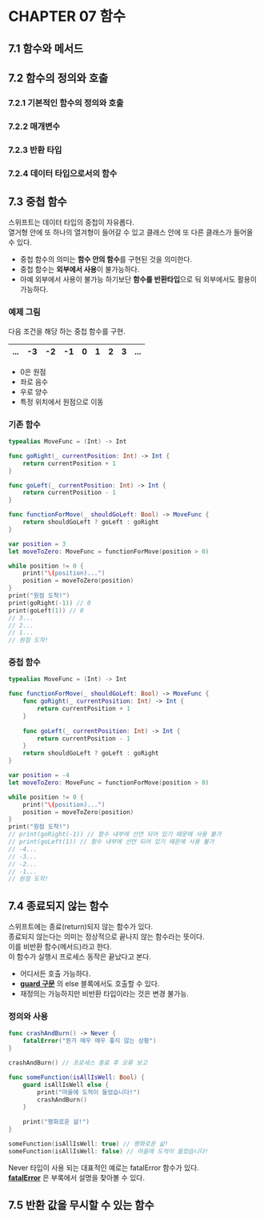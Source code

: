 # CHAPTER 07 함수

## 7.1 함수와 메서드

## 7.2 함수의 정의와 호출

### 7.2.1 기본적인 함수의 정의와 호출

### 7.2.2 매개변수

### 7.2.3 반환 타입

### 7.2.4 데이터 타입으로서의 함수

## 7.3 중첩 함수

스위프트는 데이터 타입의 중첩이 자유롭다.  
열거형 안에 또 하나의 열겨형이 들어갈 수 있고 클래스 안에 또 다른 클래스가 들어올 수 있다.  

- 중첩 함수의 의미는 **함수 안의 함수**를 구현된 것을 의미한다.
- 중첩 함수는 **외부에서 사용**이 불가능하다.
- 아예 외부에서 사용이 불가능 하기보단 **함수를 반환타입**으로 둬 외부에서도 활용이 가능하다.

### 예제 그림

다음 조건을 해당 하는 중첩 함수를 구현.

|...|-3|-2|-1|0|1|2|3|...|
|-|-|-|-|-|-|-|-|-|

- 0은 원점
- 좌로 음수
- 우로 양수
- 특정 위치에서 원점으로 이동
  
### 기존 함수 

```swift
typealias MoveFunc = (Int) -> Int

func goRight(_ currentPosition: Int) -> Int {
    return currentPosition + 1
}

func goLeft(_ currentPosition: Int) -> Int {
    return currentPosition - 1
}

func functionForMove(_ shouldGoLeft: Bool) -> MoveFunc {
    return shouldGoLeft ? goLeft : goRight
}

var position = 3
let moveToZero: MoveFunc = functionForMove(position > 0)

while position != 0 {
    print("\(position)...")
    position = moveToZero(position)
}
print("원점 도착!")
print(goRight(-1)) // 0
print(goLeft(1)) // 0
// 3...
// 2...
// 1...
// 원점 도착!
```

### 중첩 함수

```swift
typealias MoveFunc = (Int) -> Int

func functionForMove(_ shouldGoLeft: Bool) -> MoveFunc {
    func goRight(_ currentPosition: Int) -> Int {
        return currentPosition + 1
    }
    
    func goLeft(_ currentPosition: Int) -> Int {
        return currentPosition - 1
    }
    return shouldGoLeft ? goLeft : goRight
}

var position = -4
let moveToZero: MoveFunc = functionForMove(position > 0)

while position != 0 {
    print("\(position)...")
    position = moveToZero(position)
}
print("원점 도착!")
// print(goRight(-1)) // 함수 내부에 선언 되어 있기 때문에 사용 불가
// print(goLeft(1)) // 함수 내부에 선언 되어 있기 때문에 사용 불가
// -4...
// -3...
// -2...
// -1...
// 원점 도착!
```

## 7.4 종료되지 않는 함수
스위프트에는 종료(return)되지 않는 함수가 있다.  
종료되지 않는다는 의미는 정상적으로 끝나지 않는 함수라는 뜻이다.  
이를 비반환 함수(메서드)라고 한다.  
이 함수가 실행시 프로세스 동작은 끝났다고 본다.  

- 어디서든 호출 가능하다.
- **[guard 구문](./../CHAPTER14/README.md)** 의 else 블록에서도 호출할 수 있다.
- 재정의는 가능하지만 비반환 타입이라는 것은 변경 불가능.

### 정의와 사용

```swift
func crashAndBurn() -> Never {
    fatalError("뭔가 매우 매우 좋지 않는 상황")
}

crashAndBurn() // 프로세스 종료 후 오류 보고

func someFunction(isAllIsWell: Bool) {
    guard isAllIsWell else {
        print("마을에 도적이 들었습니다!")
        crashAndBurn()
    }
    
    print("평화로운 삶!")
}

someFunction(isAllIsWell: true) // 평화로운 삶!
someFunction(isAllIsWell: false) // 마을에 도적이 들었습니다!
```

Never 타입이 사용 되는 대표적인 예로는 fatalError 함수가 있다.  
**[fatalError]()** 은 부록에서 설명을 찾아볼 수 있다.

## 7.5 반환 값을 무시할 수 있는 함수
